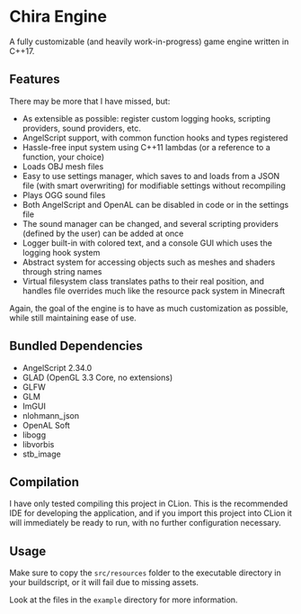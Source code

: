 # Chira Engine
A fully customizable (and heavily work-in-progress) game engine written in C++17.

## Features
There may be more that I have missed, but:
- As extensible as possible: register custom logging hooks, scripting providers, sound providers, etc.
- AngelScript support, with common function hooks and types registered
- Hassle-free input system using C++11 lambdas (or a reference to a function, your choice)
- Loads OBJ mesh files
- Easy to use settings manager, which saves to and loads from a JSON file (with smart overwriting) for modifiable settings without recompiling
- Plays OGG sound files
- Both AngelScript and OpenAL can be disabled in code or in the settings file
- The sound manager can be changed, and several scripting providers (defined by the user) can be added at once
- Logger built-in with colored text, and a console GUI which uses the logging hook system
- Abstract system for accessing objects such as meshes and shaders through string names
- Virtual filesystem class translates paths to their real position, and handles file overrides much like the resource pack system in Minecraft

Again, the goal of the engine is to have as much customization as possible, while still maintaining ease of use.

## Bundled Dependencies
- AngelScript 2.34.0
- GLAD (OpenGL 3.3 Core, no extensions)
- GLFW
- GLM
- ImGUI
- nlohmann_json
- OpenAL Soft
- libogg
- libvorbis
- stb_image

## Compilation
I have only tested compiling this project in CLion. This is the recommended IDE for developing the application,
and if you import this project into CLion it will immediately be ready to run, with no further configuration necessary.

## Usage
Make sure to copy the `src/resources` folder to the executable directory in your buildscript, or it will fail due to missing assets.

Look at the files in the `example` directory for more information.
